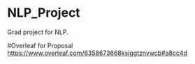 # NLP_Project
Grad project for NLP.

#Overleaf for Proposal 
https://www.overleaf.com/6358673668ksjggtznvwcb#a8cc4d
